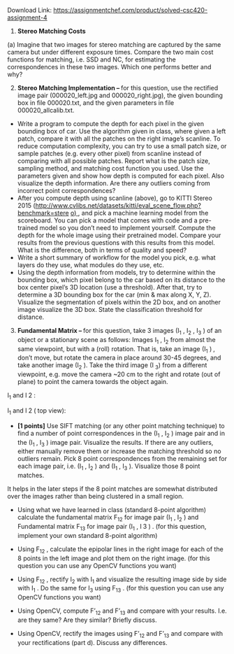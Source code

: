 Download Link: https://assignmentchef.com/product/solved-csc420-assignment-4
<br>
<ol>

 <li><strong>Stereo Matching Costs </strong></li>

</ol>

(a)  Imagine that two images for stereo matching are captured by the same camera but under different exposure times. Compare the two main cost functions for matching, i.e. SSD and NC, for estimating the correspondences in these two images. Which one performs better and why?




<ol start="2">

 <li><strong>Stereo Matching Implementation – </strong>for​ this question, use the rectified image pair (000020_left.jpg and 000020_right.jpg), the given bounding box in file 000020.txt, and the given parameters in file 000020_allcalib.txt.</li>

</ol>

<ul>

 <li>Write a program to compute the depth for each pixel in the given bounding box of car. Use the algorithm given in class, where given a left patch, compare it with all the patches on the right image’s scanline. To reduce computation complexity, you can try to use a small patch size, or sample patches (e.g. every other pixel) from scanline instead of comparing with all possible patches. Report what is the patch size, sampling method, and matching cost function you used. Use the parameters given and show how depth is computed for each pixel. Also visualize the depth information. Are there any outliers coming from incorrect point correspondences?</li>

 <li>After you compute depth using scanline (above), go to KITTI Stereo 2015 (<a href="http://www.cvlibs.net/datasets/kitti/eval_scene_flow.php?benchmark=stereo">http://www.cvlibs.net/datasets/kitti/eval_scene_flow.php?benchmark=stere</a>​ <a href="http://www.cvlibs.net/datasets/kitti/eval_scene_flow.php?benchmark=stereo">o</a><a href="http://www.cvlibs.net/datasets/kitti/eval_scene_flow.php?benchmark=stereo">)</a><u>​ </u>, and pick a machine learning model from the scoreboard. You can pick a model that comes with code and a pre-trained model so you don’t need to implement yourself. Compute the depth for the whole image using their pretrained model. Compare your results from the previous questions with this results from this model. What is the difference, both in terms of quality and speed?</li>

 <li><strong> </strong>Write​ a short summary of workflow for the model you pick, e.g. what layers do they use, what modules do they use, etc.</li>

 <li> Using the depth information from models, try to determine within the bounding box, which pixel belong to the car based on its distance to the box center pixel’s 3D location (use a threshold). After that, try to determine a 3D bounding box for the car (min &amp; max along X, Y, Z). Visualize the segmentation of pixels within the 2D box, and on another image visualize the 3D box. State the classification threshold for distance.</li>

</ul>

<ol start="3">

 <li><strong>Fundamental Matrix – </strong>for​ this question, take 3 images (I<sub>1</sub>​ ,<sub>​</sub> I<sub>2</sub>​ ,<sub>​</sub> I<sub>3</sub>​ )<sub>​</sub> of an object or a stationary scene as follows: Images I<sub>1</sub>​ ,<sub>​</sub> I<sub>2</sub>​ from almost the same viewpoint, but with a (roll) rotation. That is, take an image (I<sub>1</sub>​ )<sub>​ </sub>, don’t move, but rotate the camera in place around 30-45 degrees, and take another image (I<sub>2</sub>​ ).<sub>​</sub> Take the third image (I​ <sub>3</sub>)<sub>​</sub> from a different viewpoint, e.g. move the camera ~20 cm to the right and rotate (out of plane) to point the camera towards the object again.</li>

</ol>




I<sub>1</sub>​ and I<sub>​ </sub>2​ :<sub>​</sub>




I<sub>1</sub>​ and I<sub>​ </sub>2​ (<sub>​ </sub>top view):




<ul>

 <li><strong>[1 points]</strong> Use SIFT matching (or any other point matching technique) to find a number of point correspondences in the (I<sub>1</sub>​ , I<sub>2</sub>​ )<sub>​</sub> image pair and in the (I<sub>1</sub>​ , I<sub>3</sub>​ )<sub>​</sub> image pair. Visualize the results. If there are any outliers, either manually remove them or increase the matching threshold so no outliers remain. Pick 8 point correspondences from the remaining set for each image pair, i.e. (I<sub>1</sub>​ , I<sub>2</sub>​ )<sub>​</sub> and (I<sub>1</sub>​ , I<sub>3</sub>​ ).<sub>​</sub> Visualize those 8 point matches.</li>

</ul>

It helps in the later steps if the 8 point matches are somewhat distributed over the images rather than being clustered in a small region.




<ul>

 <li><strong> </strong>Using​ what we have learned in class (standard 8-point algorithm) calculate the fundamental matrix F<sub>12</sub>​ for image pair (I<sub>1</sub>​ , I<sub>2</sub>​ <sub>​</sub>) and Fundamental matrix F<sub>13</sub>​ for image pair (I<sub>1</sub>​ , I<sub>​ </sub>3​ )<sub>​ </sub>. (for this question, implement your own standard 8-point algorithm)</li>

</ul>




<ul>

 <li> Using F<sub>12</sub>​ ,<sub>​</sub> calculate the epipolar lines in the right image for each of the 8 points in the left image and plot them on the right image. (for this question you can use any OpenCV functions you want)</li>

</ul>




<ul>

 <li> Using F<sub>12</sub>​ ,<sub>​</sub> rectify I<sub>2</sub>​ with I<sub>1</sub>​ and visualize the resulting image side by side with I<sub>1</sub>​ .<sub>​</sub> Do the same for I<sub>3</sub>​ using F<sub>13</sub>​ .<sub>​</sub> (for this question you can use any OpenCV functions you want)</li>

</ul>




<ul>

 <li><strong> </strong>Using​ OpenCV, compute F’<sub>12</sub>​ and F’​<sub>13</sub> and compare with your results. I.e. are they same? Are they similar? Briefly discuss.</li>

</ul>




<ul>

 <li><strong> </strong>Using​ OpenCV, rectify the images using F’<sub>12</sub>​ and F’<sub>13</sub>​ and<sub>​</sub> compare with your rectifications (part d). Discuss any differences.</li>

</ul>